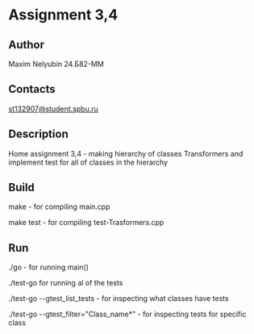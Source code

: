 # Assignment 3,4
## Author

Maxim Nelyubin 24.Б82-ММ

## Contacts

st132907@student.spbu.ru

## Description

Home assignment 3,4 - making hierarchy of classes Transformers and implement test for all of classes in the hierarchy

## Build

make  - for compiling main.cpp 

make test - for compiling test-Trasformers.cpp

## Run

./go - for running main()

./test-go for running al of the tests

./test-go --gtest_list_tests - for inspecting what classes have tests

./test-go --gtest_filter="Class_name*" - for inspecting tests for specific class

